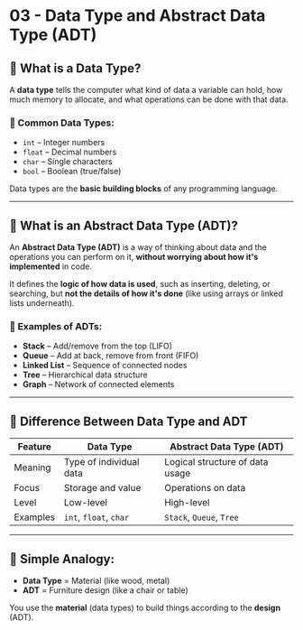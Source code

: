 # 03 - Data Type and Abstract Data Type (ADT)

## 🧩 What is a Data Type?

A **data type** tells the computer what kind of data a variable can hold, how much memory to allocate, and what operations can be done with that data.

### 🔹 Common Data Types:
- `int` – Integer numbers
- `float` – Decimal numbers
- `char` – Single characters
- `bool` – Boolean (true/false)

Data types are the **basic building blocks** of any programming language.

---

## 🧱 What is an Abstract Data Type (ADT)?

An **Abstract Data Type (ADT)** is a way of thinking about data and the operations you can perform on it, **without worrying about how it's implemented** in code.

It defines the **logic of how data is used**, such as inserting, deleting, or searching, but **not the details of how it's done** (like using arrays or linked lists underneath).

### 🔹 Examples of ADTs:
- **Stack** – Add/remove from the top (LIFO)
- **Queue** – Add at back, remove from front (FIFO)
- **Linked List** – Sequence of connected nodes
- **Tree** – Hierarchical data structure
- **Graph** – Network of connected elements

---

## 🔁 Difference Between Data Type and ADT

| Feature         | Data Type                | Abstract Data Type (ADT)         |
|-----------------|--------------------------|-----------------------------------|
| Meaning         | Type of individual data  | Logical structure of data usage  |
| Focus           | Storage and value        | Operations on data               |
| Level           | Low-level                | High-level                       |
| Examples        | `int`, `float`, `char`   | `Stack`, `Queue`, `Tree`         |

---

## 🧠 Simple Analogy:

- **Data Type** = Material (like wood, metal)
- **ADT** = Furniture design (like a chair or table)

You use the **material** (data types) to build things according to the **design** (ADT).

